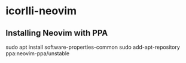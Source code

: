 # icorlli-neovim
## Installing Neovim with PPA 
sudo apt install software-properties-common
sudo add-apt-repository ppa:neovim-ppa/unstable
